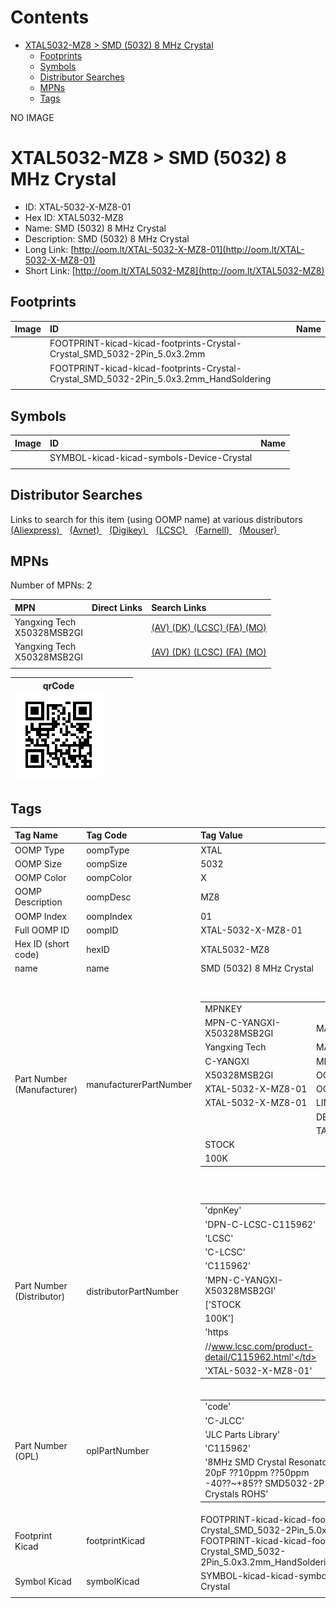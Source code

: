 



Contents
========

* [XTAL5032-MZ8 > SMD (5032) 8 MHz Crystal](#xtal5032-mz8--smd-5032-8-mhz-crystal)
	* [Footprints](#footprints)
	* [Symbols](#symbols)
	* [Distributor Searches](#distributor-searches)
	* [MPNs](#mpns)
	* [Tags](#tags)
  
NO IMAGE  
# XTAL5032-MZ8 > SMD (5032) 8 MHz Crystal

- ID: XTAL-5032-X-MZ8-01
- Hex ID: XTAL5032-MZ8
- Name: SMD (5032) 8 MHz Crystal
- Description: SMD (5032) 8 MHz Crystal
- Long Link: [http://oom.lt/XTAL-5032-X-MZ8-01](http://oom.lt/XTAL-5032-X-MZ8-01)
- Short Link: [http://oom.lt/XTAL5032-MZ8](http://oom.lt/XTAL5032-MZ8)

## Footprints
  

|Image|ID|Name|
| :--- | :--- | :--- |
||FOOTPRINT-kicad-kicad-footprints-Crystal-Crystal_SMD_5032-2Pin_5.0x3.2mm||
||FOOTPRINT-kicad-kicad-footprints-Crystal-Crystal_SMD_5032-2Pin_5.0x3.2mm_HandSoldering||
||||

## Symbols
  

|Image|ID|Name|
| :--- | :--- | :--- |
|![]()|SYMBOL-kicad-kicad-symbols-Device-Crystal||
||||

## Distributor Searches
  
Links to search for this item (using OOMP name) at various distributors  
[(Aliexpress) ](https://www.aliexpress.com/wholesale?SearchText=1117SMD+5032+8+MHz+Crystal)&nbsp;&nbsp;&nbsp;[(Avnet) ](https://www.avnet.com/shop/us/search/SMD+5032+8+MHz+Crystal)&nbsp;&nbsp;&nbsp;[(Digikey) ](https://www.digikey.co.uk/en/products/result?s=SMD+5032+8+MHz+Crystal)&nbsp;&nbsp;&nbsp;[(LCSC) ](https://www.lcsc.com/search?q=SMD+5032+8+MHz+Crystal)&nbsp;&nbsp;&nbsp;[(Farnell) ](https://uk.farnell.com/search?st=SMD+5032+8+MHz+Crystal)&nbsp;&nbsp;&nbsp;[(Mouser) ](https://www.mouser.com/c/?q=SMD+5032+8+MHz+Crystal)&nbsp;&nbsp;&nbsp;
## MPNs
  
Number of MPNs: 2  

|MPN|Direct Links|Search Links|
| :--- | :--- | :--- |
|Yangxing Tech<br>X50328MSB2GI||[(AV) ](https://www.avnet.com/shop/us/search/X50328MSB2GI)[(DK) ](https://www.digikey.co.uk/products/en?keywords=X50328MSB2GI)[(LCSC) ](https://www.lcsc.com/search?q=X50328MSB2GI)[(FA) ](https://uk.farnell.com/search?st=X50328MSB2GI)[(MO) ](https://www.mouser.com/c/?q=X50328MSB2GI)|
|Yangxing Tech<br>X50328MSB2GI||[(AV) ](https://www.avnet.com/shop/us/search/X50328MSB2GI)[(DK) ](https://www.digikey.co.uk/products/en?keywords=X50328MSB2GI)[(LCSC) ](https://www.lcsc.com/search?q=X50328MSB2GI)[(FA) ](https://uk.farnell.com/search?st=X50328MSB2GI)[(MO) ](https://www.mouser.com/c/?q=X50328MSB2GI)|
||||
  

|qrCode<br>[![](https://raw.githubusercontent.com/oomlout/oomlout_OOMP_parts_V2/main/XTAL/5032/X/MZ8/01/qrCode_140.png)](https://github.com/oomlout/oomlout_OOMP_parts_V2/tree/main/XTAL/5032/X/MZ8/01/qrCode.png)||||
| :---: | :---: | :---: | :---: |

## Tags
  

|Tag Name|Tag Code|Tag Value|
| :--- | :--- | :--- |
|OOMP Type|oompType|XTAL|
|OOMP Size|oompSize|5032|
|OOMP Color|oompColor|X|
|OOMP Description|oompDesc|MZ8|
|OOMP Index|oompIndex|01|
|Full OOMP ID|oompID|XTAL-5032-X-MZ8-01|
|Hex ID (short code)|hexID|XTAL5032-MZ8|
|name|name|SMD (5032) 8 MHz Crystal|
|Part Number (Manufacturer)|manufacturerPartNumber|<table><tr><td>MPNKEY</td></tr><tr><td> MPN-C-YANGXI-X50328MSB2GI</td><td> MANUFACTURER</td></tr><tr><td> Yangxing Tech</td><td> MANUCODE</td></tr><tr><td> C-YANGXI</td><td> MPN</td></tr><tr><td> X50328MSB2GI</td><td> OOMPIDPARTIAL</td></tr><tr><td> XTAL-5032-X-MZ8-01</td><td> OOMPID</td></tr><tr><td> XTAL-5032-X-MZ8-01</td><td> LINK</td></tr><tr><td> </td><td> DESCRIPTION</td></tr><tr><td> </td><td> TAGS</td></tr><tr><td> STOCK</td></tr><tr><td>100K</td></tr></table></td><td> <table><tr><td>MPNKEY</td></tr><tr><td> MPN-C-YANGXI-X50328MSB2GI</td><td> MANUFACTURER</td></tr><tr><td> Yangxing Tech</td><td> MANUCODE</td></tr><tr><td> C-YANGXI</td><td> MPN</td></tr><tr><td> X50328MSB2GI</td><td> OOMPIDPARTIAL</td></tr><tr><td> XTAL-5032-X-MZ8-01</td><td> OOMPID</td></tr><tr><td> XTAL-5032-X-MZ8-01</td><td> LINK</td></tr><tr><td> </td><td> DESCRIPTION</td></tr><tr><td> </td><td> TAGS</td></tr><tr><td> STOCK</td></tr><tr><td>100K</td></tr></table>|
|Part Number (Distributor)|distributorPartNumber|<table><tr><td>'dpnKey'</td></tr><tr><td> 'DPN-C-LCSC-C115962'</td><td> 'DISTRIBUTOR'</td></tr><tr><td> 'LCSC'</td><td> 'DISTRCODE'</td></tr><tr><td> 'C-LCSC'</td><td> 'DPN'</td></tr><tr><td> 'C115962'</td><td> 'MPN'</td></tr><tr><td> 'MPN-C-YANGXI-X50328MSB2GI'</td><td> 'TAGS'</td></tr><tr><td> ['STOCK</td></tr><tr><td>100K']</td><td> 'LINK'</td></tr><tr><td> 'https</td></tr><tr><td>//www.lcsc.com/product-detail/C115962.html'</td><td> 'OOMPID'</td></tr><tr><td> 'XTAL-5032-X-MZ8-01'</td></tr></table>|
|Part Number (OPL)|oplPartNumber|<table><tr><td>'code'</td></tr><tr><td> 'C-JLCC'</td><td> 'name'</td></tr><tr><td> 'JLC Parts Library'</td><td> 'partID'</td></tr><tr><td> 'C115962'</td><td> 'partName'</td></tr><tr><td> '8MHz SMD Crystal Resonator 20pF ??10ppm ??50ppm -40??~+85?? SMD5032-2P  Crystals ROHS'</td></tr></table>|
|Footprint Kicad|footprintKicad|FOOTPRINT-kicad-kicad-footprints-Crystal-Crystal_SMD_5032-2Pin_5.0x3.2mm, FOOTPRINT-kicad-kicad-footprints-Crystal-Crystal_SMD_5032-2Pin_5.0x3.2mm_HandSoldering|
|Symbol Kicad|symbolKicad|SYMBOL-kicad-kicad-symbols-Device-Crystal|
||||
